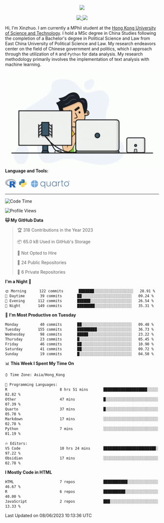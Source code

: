 <div align='center'>
<img src='https://readme-typing-svg.herokuapp.com?font=ubuntu&color=4d3900&center=true&lines=HKUST+Mphil+in+SOSC;Focus+on+China;Code+for+PoliSci'/>
</div>

<p align='center'>
 <a href='https://www.linkedin.com/in/xinzhuo-huang-5161011ba/' target='_blank'>
        <img src='https://img.shields.io/badge/linkedin%20-%230077B5.svg?&style=for-the-badge&logo=linkedin&logoColor=white'/>
    </a>
 <a href='https://twitter.com/HsinchoH' target='_blank'>
        <img src='https://img.shields.io/badge/Twitter-1DA1F2?style=for-the-badge&logo=twitter&logoColor=white'/>
    </a>
    </p>
    
Hi, I'm Xinzhuo. I am currently a MPhil student at the [Hong Kong University of Science and Technology](https://sosc.hkust.edu.hk/node/613). I hold a MSc degree in China Studies following the completion of a Bachelor's degree in Political Science and Law from East China University of Political Science and Law. My research endeavors center on the field of Chinese government and politics, which I approach through the utilization of `R` and `Python` for data analysis. My research methodology primarily involves the implementation of text analysis with machine learning.




<img align='right' src="https://github.com/xinzhuohkust/xinzhuohkust/blob/main/programmer.gif" width="590">



**Language and Tools:**  

<code><img height="36" src="https://raw.githubusercontent.com/github/explore/80688e429a7d4ef2fca1e82350fe8e3517d3494d/topics/r/r.png"></code>
<code><img height="36" src="https://raw.githubusercontent.com/github/explore/80688e429a7d4ef2fca1e82350fe8e3517d3494d/topics/python/python.png"></code>
<code><img height="32" src="https://github.com/quarto-dev/quarto-r/blob/main/man/figures/quarto.png"></code>

---
<!--START_SECTION:waka-->
![Code Time](http://img.shields.io/badge/Code%20Time-590%20hrs%203%20mins-blue)

![Profile Views](http://img.shields.io/badge/Profile%20Views-6-blue)

**🐱 My GitHub Data** 

> 🏆 318 Contributions in the Year 2023
 > 
> 📦 65.0 kB Used in GitHub's Storage 
 > 
> 🚫 Not Opted to Hire
 > 
> 📜 24 Public Repositories 
 > 
> 🔑 6 Private Repositories  
 > 
**I'm a Night 🦉** 

```text
🌞 Morning      122 commits       ███████░░░░░░░░░░░░░░░░░░   28.91 % 
🌆 Daytime       39 commits       ██░░░░░░░░░░░░░░░░░░░░░░░   09.24 % 
🌃 Evening      112 commits       ██████░░░░░░░░░░░░░░░░░░░   26.54 % 
🌙 Night        149 commits       ████████░░░░░░░░░░░░░░░░░   35.31 % 

```
📅 **I'm Most Productive on Tuesday** 

```text
Monday          40 commits       ██░░░░░░░░░░░░░░░░░░░░░░░   09.48 % 
Tuesday        155 commits       █████████░░░░░░░░░░░░░░░░   36.73 % 
Wednesday       98 commits       █████░░░░░░░░░░░░░░░░░░░░   23.22 % 
Thursday        23 commits       █░░░░░░░░░░░░░░░░░░░░░░░░   05.45 % 
Friday          46 commits       ██░░░░░░░░░░░░░░░░░░░░░░░   10.90 % 
Saturday        41 commits       ██░░░░░░░░░░░░░░░░░░░░░░░   09.72 % 
Sunday          19 commits       █░░░░░░░░░░░░░░░░░░░░░░░░   04.50 % 

```


📊 **This Week I Spent My Time On** 

```text
⌚︎ Time Zone: Asia/Hong_Kong

💬 Programming Languages: 
R                        8 hrs 51 mins       ████████████████████░░░░░   82.82 % 
Other                    47 mins             █░░░░░░░░░░░░░░░░░░░░░░░░   07.39 % 
Quarto                   37 mins             █░░░░░░░░░░░░░░░░░░░░░░░░   05.78 % 
Markdown                 17 mins             ░░░░░░░░░░░░░░░░░░░░░░░░░   02.78 % 
Python                   7 mins              ░░░░░░░░░░░░░░░░░░░░░░░░░   01.19 % 

🔥 Editors: 
VS Code                  10 hrs 24 mins      ████████████████████████░   97.22 % 
Obsidian                 17 mins             ░░░░░░░░░░░░░░░░░░░░░░░░░   02.78 % 

```

**I Mostly Code in HTML** 

```text
HTML                     7 repos             ███████████░░░░░░░░░░░░░░   46.67 % 
R                        6 repos             ██████████░░░░░░░░░░░░░░░   40.00 % 
JavaScript               2 repos             ███░░░░░░░░░░░░░░░░░░░░░░   13.33 % 

```



 Last Updated on 08/06/2023 10:13:36 UTC
<!--END_SECTION:waka-->
    
    
    
    
    
    
    
    
